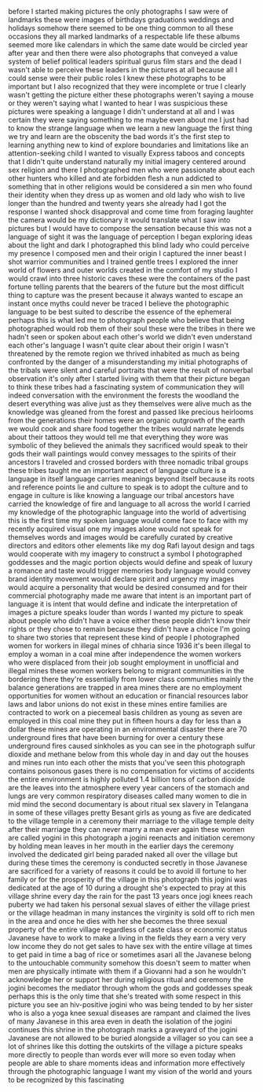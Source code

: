 
before I started making pictures
the only photographs I saw were of
landmarks these were images of birthdays
graduations weddings and holidays
somehow there seemed to be one thing
common to all these occasions they all
marked landmarks of a respectable life
these albums seemed more like calendars
in which the same date would be circled
year after year and then there were also
photographs that conveyed a value system
of belief political leaders spiritual
gurus film stars and the dead I wasn&#39;t
able to perceive these leaders in the
pictures at all because all I could
sense were their public roles I knew
these photographs to be important but I
also recognized that they were
incomplete or true I clearly wasn&#39;t
getting the picture either these
photographs weren&#39;t saying a mouse or
they weren&#39;t saying what I wanted to
hear I was suspicious these pictures
were speaking a language I didn&#39;t
understand at all and I was certain they
were saying something to me maybe even
about me I just had to know the strange
language when we learn a new language
the first thing we try and learn are the
obscenity the bad words it&#39;s the first
step to learning anything new
to kind of explore boundaries and
limitations like an attention-seeking
child I wanted to visually Express
taboos and concepts that I didn&#39;t quite
understand naturally my initial imagery
centered around sex religion and there I
photographed men who were passionate
about each other hunters who killed and
ate forbidden flesh
a nun addicted to something that in
other religions would be considered a
sin men who found their identity when
they dress up as women and old lady who
wish to live longer than the hundred and
twenty years she already had I got the
response I wanted shock disapproval and
come time from foraging laughter the
camera would be my dictionary it would
translate what I saw into pictures but I
would have to compose the sensation
because this was not a language of sight
it was the language of perception I
began exploring ideas about the light
and dark I photographed this blind lady
who could perceive my presence I
composed men and their origin I captured
the inner beast
I shot warrior communities and I trained
gentle trees I explored the inner world
of flowers and outer worlds created in
the comfort of my studio I would crawl
into three historic caves these were the
containers of the past
fortune telling parents that the bearers
of the future but the most difficult
thing to capture was the present because
it always wanted to escape an instant
once myths could never be traced
I believe the photographic language to
be best suited to describe the essence
of the ephemeral
perhaps this is what led me to
photograph people who believe that being
photographed would rob them of their
soul these were the tribes in there we
hadn&#39;t seen or spoken about each other&#39;s
world we didn&#39;t even understand each
other&#39;s language I wasn&#39;t quite clear
about their origin
I wasn&#39;t threatened by the remote region
we thrived inhabited as much as being
confronted by the danger of a
misunderstanding
my initial photographs of the tribals
were silent and careful portraits that
were the result of nonverbal observation
it&#39;s only after I started living with
them that their picture began to think
these tribes had a fascinating system of
communication they will indeed
conversation with the environment the
forests the woodland the desert
everything was alive just as they
themselves were alive much as the
knowledge was gleaned from the forest
and passed like precious heirlooms from
the generations their homes were an
organic outgrowth of the earth we would
cook and share food together
the tribes would narrate legends about
their tattoos they would tell me that
everything they wore was symbolic of
they believed the animals they
sacrificed would speak to their gods
their wall paintings would convey
messages to the spirits of their
ancestors I traveled and crossed borders
with three nomadic tribal groups these
tribes taught me an important aspect of
language culture is a language in itself
language carries meanings beyond itself
because its roots and reference points
lie and culture
to speak is to adopt the culture and to
engage in culture is like knowing a
language our tribal ancestors have
carried the knowledge of fire and
language to all across the world I
carried my knowledge of the photographic
language into the world of advertising
this is the first time my spoken
language would come face to face with my
recently acquired visual one my images
alone would not speak for themselves
words and images would be carefully
curated by creative directors and
editors other elements like my dog Rafi
layout design and tags would cooperate
with my imagery to construct a symbol I
photographed goddesses and the magic
portion objects would define and speak
of luxury a romance and taste would
trigger memories body language would
convey brand identity movement would
declare spirit and urgency my images
would acquire a personality that would
be desired consumed and for their
commercial photography made me aware
that intent is an important part of
language it is intent that would define
and indicate the interpretation of
images a picture speaks louder than
words
I wanted my picture to speak about
people who didn&#39;t have a voice either
these people didn&#39;t know their rights or
they chose to remain
because they didn&#39;t have a choice I&#39;m
going to share two stories that
represent these kind of people I
photographed women for workers in
illegal mines of chharia since 1936 it&#39;s
been illegal to employ a woman in a coal
mine after independence the women
workers who were displaced from their
job sought employment in unofficial and
illegal mines these women workers belong
to migrant communities in the bordering
there they&#39;re essentially from lower
class communities mainly the balance
generations are trapped in area mines
there are no employment opportunities
for women without an education or
financial resources labor laws and labor
unions do not exist in these mines
entire families are contracted to work
on a piecemeal basis children as young
as seven are employed in this coal mine
they put in fifteen hours a day for less
than a dollar these mines are operating
in an environmental disaster there are
70 underground fires that have been
burning for over a century these
underground fires caused sinkholes as
you can see in the photograph sulfur
dioxide and methane below from this
whole day in and day out the houses and
mines run into each other
the mists that you&#39;ve seen this
photograph contains poisonous gases
there is no compensation for victims of
accidents the entire environment is
highly polluted 1.4 billion tons of
carbon dioxide are the leaves into the
atmosphere every year
cancers of the stomach and lungs are
very common respiratory diseases called
many women to die in mid mind the second
documentary is about ritual sex slavery
in Telangana in some of these villages
pretty Besant girls as young as five are
dedicated to the village temple in a
ceremony their marriage to the village
temple deity after their marriage they
can never marry a man ever again these
women are called yogini in this
photograph a jogini reenacts and
initiation ceremony by holding mean
leaves in her mouth in the earlier days
the ceremony involved the dedicated girl
being paraded naked all over the village
but during these times the ceremony is
conducted secretly in those Javanese are
sacrificed for a variety of reasons it
could be to avoid ill fortune to her
family or for the prosperity of the
village in this photograph this jogini
was dedicated at the age of 10 during a
drought she&#39;s expected to pray at this
village shrine every day the rain for
the past 13 years
once jogi knees reach puberty we had
taken his personal sexual slaves of
either the village priest or the village
headman in many instances the virginity
is sold off to rich men in the area and
once he dies with her she becomes the
three sexual property of the entire
village regardless of caste class or
economic status Javanese have to work to
make a living in the fields they earn a
very very low income they do not get
sales to have
sex with the entire village at times to
get paid in time a bag of rice or
sometimes asari all the Javanese belong
to the untouchable community somehow
this doesn&#39;t seem to matter when men are
physically intimate with them if a
Giovanni had a son he wouldn&#39;t
acknowledge her or support her during
religious ritual and ceremony the jogini
becomes the mediator through whom the
gods and goddesses speak perhaps this is
the only time that she&#39;s treated with
some respect in this picture you see an
hiv-positive jogini who was being tended
to by her sister who is also a yoga knee
sexual diseases are rampant and claimed
the lives of many Javanese in this area
even in death the isolation of the
jogini continues this shrine in the
photograph marks a graveyard of the
jogini Javanese are not allowed to be
buried alongside a villager so you can
see a lot of shrines like this dotting
the outskirts of the village a picture
speaks more directly to people than
words ever will more so even today when
people are able to share moments ideas
and information more effectively through
the photographic language I want my
vision of the world and yours to be
recognized by this fascinating
